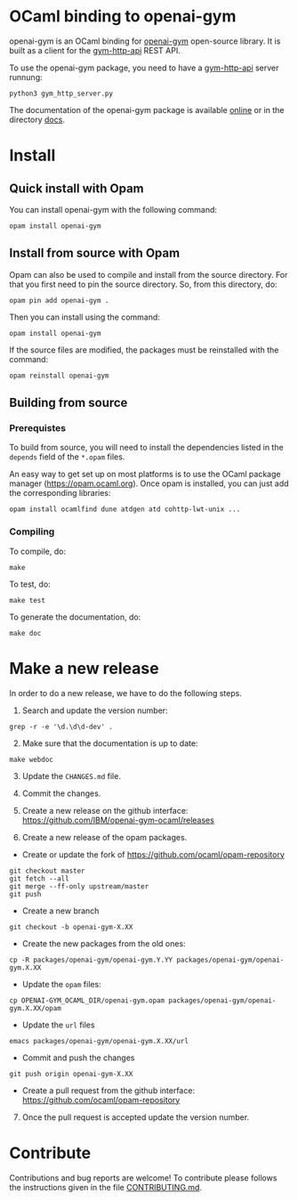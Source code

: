 # OCaml binding to openai-gym

openai-gym is an OCaml binding for [openai-gym](https://github.com/openai/gym)
open-source library. It is built as a client for the [gym-http-api](https://github.com/openai/gym-http-api) REST API.

To use the openai-gym package, you need to have a [gym-http-api](https://github.com/openai/gym-http-api) server runnung:
```
python3 gym_http_server.py
```

The documentation of the openai-gym package is available [online](https://ibm.github.io/openai-gym-ocaml/) or in the directory [docs](./docs).

# Install

## Quick install with Opam

You can install openai-gym with the following command:
```
opam install openai-gym
```


## Install from source with Opam

Opam can also be used to compile and install from the source
directory. For that you first need to pin the source directory.
So, from this directory, do:
```
opam pin add openai-gym .
```

Then you can install using the command:
```
opam install openai-gym
```

If the source files are modified, the packages must be reinstalled
with the command:
```
opam reinstall openai-gym
```


## Building from source
### Prerequistes

To build from source, you will need to install the dependencies
listed in the `depends` field of the `*.opam` files.

An easy way to get set up on most platforms is to use the OCaml
package manager (https://opam.ocaml.org). Once opam is installed, you
can just add the corresponding libraries:
```
opam install ocamlfind dune atdgen atd cohttp-lwt-unix ...
```

### Compiling

To compile, do:

```
make
```

To test, do:
```
make test
```

To generate the documentation, do:
```
make doc
```

# Make a new release

In order to do a new release, we have to do the following steps.

1. Search and update the version number:
```
grep -r -e '\d.\d\d-dev' .
```

2. Make sure that the documentation is up to date:
```
make webdoc
```

3. Update the `CHANGES.md` file.

4. Commit the changes.

5. Create a new release on the github interface:
   https://github.com/IBM/openai-gym-ocaml/releases

6. Create a new release of the opam packages.
  - Create or update the fork of https://github.com/ocaml/opam-repository
```
git checkout master
git fetch --all
git merge --ff-only upstream/master
git push
```
  - Create a new branch
```
git checkout -b openai-gym-X.XX
```
  - Create the new packages from the old ones:
```
cp -R packages/openai-gym/openai-gym.Y.YY packages/openai-gym/openai-gym.X.XX
```
  - Update the `opam` files:
```
cp OPENAI-GYM_OCAML_DIR/openai-gym.opam packages/openai-gym/openai-gym.X.XX/opam
```
  - Update the `url` files
```
emacs packages/openai-gym/openai-gym.X.XX/url
```
  - Commit and push the changes
```
git push origin openai-gym-X.XX
```
  - Create a pull request from the github interface:
	https://github.com/ocaml/opam-repository

7. Once the pull request is accepted update the version number.


# Contribute

Contributions and bug reports are welcome!
To contribute please follows the instructions given in the file [CONTRIBUTING.md](./CONTRIBUTING.md).

